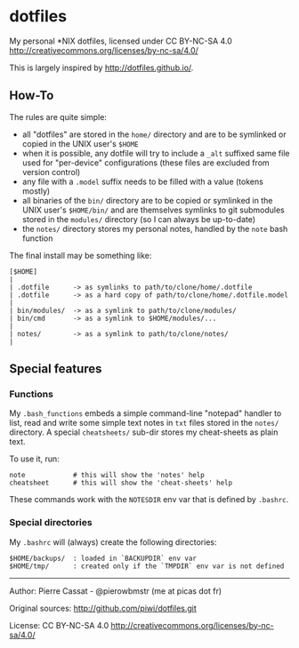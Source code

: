 dotfiles
========

My personal *NIX dotfiles, licensed under CC BY-NC-SA 4.0 <http://creativecommons.org/licenses/by-nc-sa/4.0/>

This is largely inspired by <http://dotfiles.github.io/>.


## How-To

The rules are quite simple:

-   all "dotfiles" are stored in the `home/` directory and are to be symlinked or copied
    in the UNIX user's `$HOME`
-   when it is possible, any dotfile will try to include a `_alt` suffixed same file used
    for "per-device" configurations (these files are excluded from version control)
-   any file with a `.model` suffix needs to be filled with a value (tokens mostly)
-   all binaries of the `bin/` directory are to be copied or symlinked in the UNIX user's
    `$HOME/bin/` and are themselves symlinks to git submodules stored in the `modules/`
    directory (so I can always be up-to-date)
-   the `notes/` directory stores my personal notes, handled by the `note` bash function

The final install may be something like:

    [$HOME]
    |
    | .dotfile      -> as symlinks to path/to/clone/home/.dotfile
    | .dotfile      -> as a hard copy of path/to/clone/home/.dotfile.model
    |
    | bin/modules/  -> as a symlink to path/to/clone/modules/
    | bin/cmd       -> as a symlink to $HOME/modules/...
    |
    | notes/        -> as a symlink to path/to/clone/notes/
    |

## Special features

### Functions

My `.bash_functions` embeds a simple command-line "notepad" handler to list, read and write
some simple text notes in `txt` files stored in the `notes/` directory. A special `cheatsheets/`
sub-dir stores my cheat-sheets as plain text.

To use it, run:

    note            # this will show the 'notes' help
    cheatsheet      # this will show the 'cheat-sheets' help

These commands work with the `NOTESDIR` env var that is defined by `.bashrc`.

### Special directories

My `.bashrc` will (always) create the following directories:

    $HOME/backups/  : loaded in `BACKUPDIR` env var
    $HOME/tmp/      : created only if the `TMPDIR` env var is not defined

----

Author: Pierre Cassat - @pierowbmstr (me at picas dot fr)

Original sources: <http://github.com/piwi/dotfiles.git>

License: CC BY-NC-SA 4.0 <http://creativecommons.org/licenses/by-nc-sa/4.0/>
